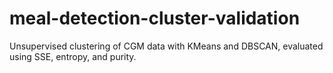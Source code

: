# meal-detection-cluster-validation
Unsupervised clustering of CGM data with KMeans and DBSCAN, evaluated using SSE, entropy, and purity.
